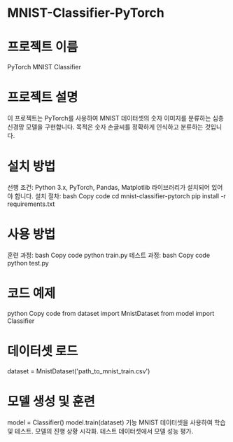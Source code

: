 # MNIST-Classifier-PyTorch

# 프로젝트 이름
PyTorch MNIST Classifier
# 프로젝트 설명
이 프로젝트는 PyTorch를 사용하여 MNIST 데이터셋의 숫자 이미지를 분류하는 심층 신경망 모델을 구현합니다. 목적은 숫자 손글씨를 정확하게 인식하고 분류하는 것입니다.
# 설치 방법
선행 조건: Python 3.x, PyTorch, Pandas, Matplotlib 라이브러리가 설치되어 있어야 합니다.
설치 절차:
bash
Copy code
cd mnist-classifier-pytorch
pip install -r requirements.txt
# 사용 방법
훈련 과정:
bash
Copy code
python train.py
테스트 과정:
bash
Copy code
python test.py
# 코드 예제

python
Copy code
from dataset import MnistDataset
from model import Classifier

# 데이터셋 로드
dataset = MnistDataset('path_to_mnist_train.csv')

# 모델 생성 및 훈련
model = Classifier()
model.train(dataset)
기능
MNIST 데이터셋을 사용하여 학습 및 테스트.
모델의 진행 상황 시각화.
테스트 데이터셋에서 모델 성능 평가.
